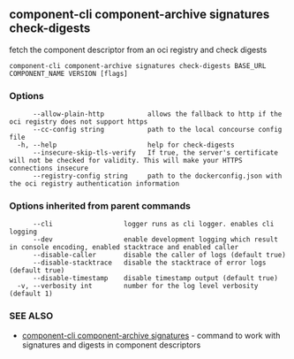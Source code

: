 ## component-cli component-archive signatures check-digests

fetch the component descriptor from an oci registry and check digests

```
component-cli component-archive signatures check-digests BASE_URL COMPONENT_NAME VERSION [flags]
```

### Options

```
      --allow-plain-http           allows the fallback to http if the oci registry does not support https
      --cc-config string           path to the local concourse config file
  -h, --help                       help for check-digests
      --insecure-skip-tls-verify   If true, the server's certificate will not be checked for validity. This will make your HTTPS connections insecure
      --registry-config string     path to the dockerconfig.json with the oci registry authentication information
```

### Options inherited from parent commands

```
      --cli                  logger runs as cli logger. enables cli logging
      --dev                  enable development logging which result in console encoding, enabled stacktrace and enabled caller
      --disable-caller       disable the caller of logs (default true)
      --disable-stacktrace   disable the stacktrace of error logs (default true)
      --disable-timestamp    disable timestamp output (default true)
  -v, --verbosity int        number for the log level verbosity (default 1)
```

### SEE ALSO

* [component-cli component-archive signatures](component-cli_component-archive_signatures.md)	 - command to work with signatures and digests in component descriptors

